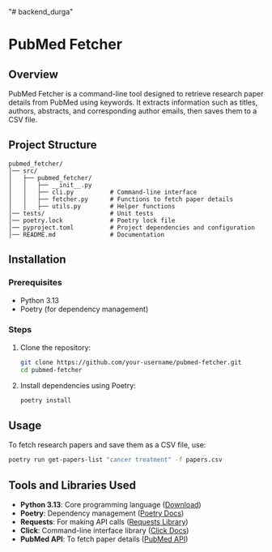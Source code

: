 "# backend_durga" 
# PubMed Fetcher

## Overview
PubMed Fetcher is a command-line tool designed to retrieve research paper details from PubMed using keywords. It extracts information such as titles, authors, abstracts, and corresponding author emails, then saves them to a CSV file.

## Project Structure
```
pubmed_fetcher/
│── src/
│   ├── pubmed_fetcher/
│   │   ├── __init__.py
│   │   ├── cli.py          # Command-line interface
│   │   ├── fetcher.py      # Functions to fetch paper details
│   │   ├── utils.py        # Helper functions
│── tests/                  # Unit tests
│── poetry.lock             # Poetry lock file
│── pyproject.toml          # Project dependencies and configuration
│── README.md               # Documentation
```

## Installation
### Prerequisites
- Python 3.13
- Poetry (for dependency management)

### Steps
1. Clone the repository:
   ```bash
   git clone https://github.com/your-username/pubmed-fetcher.git
   cd pubmed-fetcher
   ```
2. Install dependencies using Poetry:
   ```bash
   poetry install
   ```

## Usage
To fetch research papers and save them as a CSV file, use:
```bash
poetry run get-papers-list "cancer treatment" -f papers.csv
```

## Tools and Libraries Used
- **Python 3.13**: Core programming language ([Download](https://www.python.org/))
- **Poetry**: Dependency management ([Poetry Docs](https://python-poetry.org/docs/))
- **Requests**: For making API calls ([Requests Library](https://docs.python-requests.org/en/latest/))
- **Click**: Command-line interface library ([Click Docs](https://click.palletsprojects.com/))
- **PubMed API**: To fetch paper details ([PubMed API](https://www.ncbi.nlm.nih.gov/home/develop/api/))




